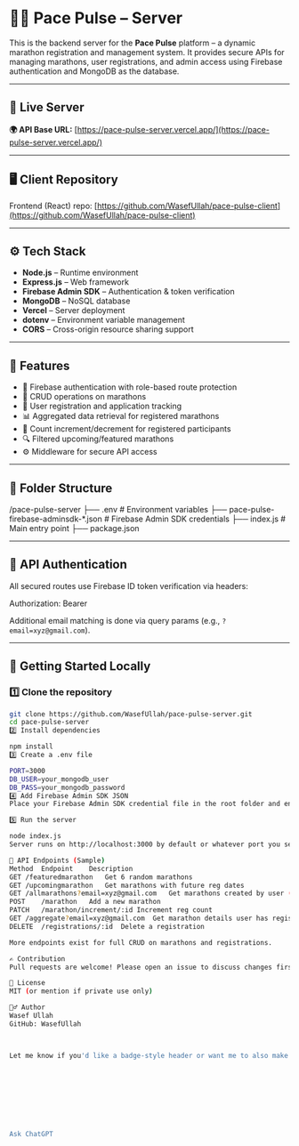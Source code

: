 # 🏃‍♂️ Pace Pulse – Server

This is the backend server for the **Pace Pulse** platform – a dynamic marathon registration and management system. It provides secure APIs for managing marathons, user registrations, and admin access using Firebase authentication and MongoDB as the database.

---

## 🔗 Live Server

**🌍 API Base URL:** [https://pace-pulse-server.vercel.app/](https://pace-pulse-server.vercel.app/)

---

## 🖥️ Client Repository

Frontend (React) repo: [https://github.com/WasefUllah/pace-pulse-client](https://github.com/WasefUllah/pace-pulse-client)

---

## ⚙️ Tech Stack

- **Node.js** – Runtime environment  
- **Express.js** – Web framework  
- **Firebase Admin SDK** – Authentication & token verification  
- **MongoDB** – NoSQL database  
- **Vercel** – Server deployment  
- **dotenv** – Environment variable management  
- **CORS** – Cross-origin resource sharing support

---

## 🧰 Features

- 🔐 Firebase authentication with role-based route protection
- 📅 CRUD operations on marathons
- 👥 User registration and application tracking
- 📊 Aggregated data retrieval for registered marathons
- 🔁 Count increment/decrement for registered participants
- 🔍 Filtered upcoming/featured marathons
- ⚙️ Middleware for secure API access

---

## 📁 Folder Structure

/pace-pulse-server
├── .env # Environment variables
├── pace-pulse-firebase-adminsdk-*.json # Firebase Admin SDK credentials
├── index.js # Main entry point
├── package.json



---

## 🔐 API Authentication

All secured routes use Firebase ID token verification via headers:

Authorization: Bearer <token>



Additional email matching is done via query params (e.g., `?email=xyz@gmail.com`).

---

## 🚀 Getting Started Locally

### 1️⃣ Clone the repository

```bash
git clone https://github.com/WasefUllah/pace-pulse-server.git
cd pace-pulse-server
2️⃣ Install dependencies

npm install
3️⃣ Create a .env file

PORT=3000
DB_USER=your_mongodb_user
DB_PASS=your_mongodb_password
4️⃣ Add Firebase Admin SDK JSON
Place your Firebase Admin SDK credential file in the root folder and ensure the filename matches the one in require() in index.js.

5️⃣ Run the server

node index.js
Server runs on http://localhost:3000 by default or whatever port you set.

📌 API Endpoints (Sample)
Method	Endpoint	Description
GET	/featuredmarathon	Get 6 random marathons
GET	/upcomingmarathon	Get marathons with future reg dates
GET	/allmarathons?email=xyz@gmail.com	Get marathons created by user (auth required)
POST	/marathon	Add a new marathon
PATCH	/marathon/increment/:id	Increment reg count
GET	/aggregate?email=xyz@gmail.com	Get marathon details user has registered for (auth required)
DELETE	/registrations/:id	Delete a registration

More endpoints exist for full CRUD on marathons and registrations.

✍️ Contribution
Pull requests are welcome! Please open an issue to discuss changes first.

📄 License
MIT (or mention if private use only)

🙋‍♂️ Author
Wasef Ullah
GitHub: WasefUllah



Let me know if you'd like a badge-style header or want me to also make a `README.md` for the client repo!









Ask ChatGPT
